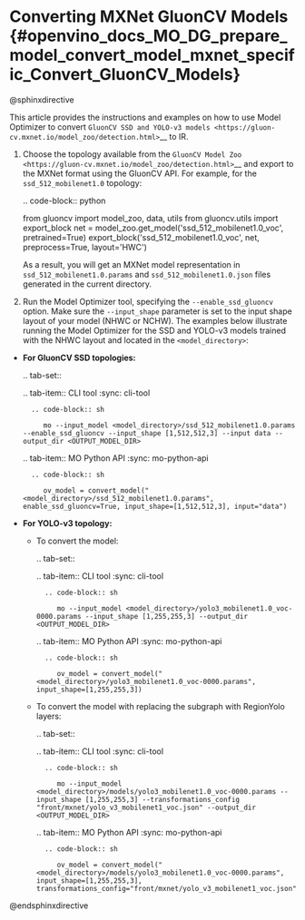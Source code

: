# Converting MXNet GluonCV Models {#openvino_docs_MO_DG_prepare_model_convert_model_mxnet_specific_Convert_GluonCV_Models}

@sphinxdirective

This article provides the instructions and examples on how to use Model Optimizer to convert `GluonCV SSD and YOLO-v3 models <https://gluon-cv.mxnet.io/model_zoo/detection.html>`__ to IR.

1. Choose the topology available from the `GluonCV Model Zoo <https://gluon-cv.mxnet.io/model_zoo/detection.html>`__ and export to the MXNet format using the GluonCV API. For example, for the ``ssd_512_mobilenet1.0`` topology:

   .. code-block:: python

      from gluoncv import model_zoo, data, utils
      from gluoncv.utils import export_block
      net = model_zoo.get_model('ssd_512_mobilenet1.0_voc', pretrained=True)
      export_block('ssd_512_mobilenet1.0_voc', net, preprocess=True, layout='HWC')

   As a result, you will get an MXNet model representation in ``ssd_512_mobilenet1.0.params`` and ``ssd_512_mobilenet1.0.json`` files generated in the current directory.

2. Run the Model Optimizer tool, specifying the ``--enable_ssd_gluoncv`` option. Make sure the ``--input_shape`` parameter is set to the input shape layout of your model (NHWC or NCHW). The examples below illustrate running the Model Optimizer for the SSD and YOLO-v3 models trained with the NHWC layout and located in the ``<model_directory>``:

* **For GluonCV SSD topologies:**

  .. tab-set::
  
     .. tab-item:: CLI tool
        :sync: cli-tool
  
        .. code-block:: sh
  
           mo --input_model <model_directory>/ssd_512_mobilenet1.0.params --enable_ssd_gluoncv --input_shape [1,512,512,3] --input data --output_dir <OUTPUT_MODEL_DIR>
  
     .. tab-item:: MO Python API
        :sync: mo-python-api
  
        .. code-block:: sh
  
           ov_model = convert_model("<model_directory>/ssd_512_mobilenet1.0.params", enable_ssd_gluoncv=True, input_shape=[1,512,512,3], input="data")


* **For YOLO-v3 topology:**

  * To convert the model:

    .. tab-set::
    
       .. tab-item:: CLI tool
          :sync: cli-tool
    
          .. code-block:: sh
    
             mo --input_model <model_directory>/yolo3_mobilenet1.0_voc-0000.params --input_shape [1,255,255,3] --output_dir <OUTPUT_MODEL_DIR>
    
       .. tab-item:: MO Python API
          :sync: mo-python-api
    
          .. code-block:: sh
    
             ov_model = convert_model("<model_directory>/yolo3_mobilenet1.0_voc-0000.params", input_shape=[1,255,255,3])


  * To convert the model with replacing the subgraph with RegionYolo layers:

    .. tab-set::
    
       .. tab-item:: CLI tool
          :sync: cli-tool
    
          .. code-block:: sh
    
             mo --input_model <model_directory>/models/yolo3_mobilenet1.0_voc-0000.params --input_shape [1,255,255,3] --transformations_config "front/mxnet/yolo_v3_mobilenet1_voc.json" --output_dir <OUTPUT_MODEL_DIR>
    
       .. tab-item:: MO Python API
          :sync: mo-python-api
    
          .. code-block:: sh
    
             ov_model = convert_model("<model_directory>/models/yolo3_mobilenet1.0_voc-0000.params", input_shape=[1,255,255,3], transformations_config="front/mxnet/yolo_v3_mobilenet1_voc.json")


@endsphinxdirective
